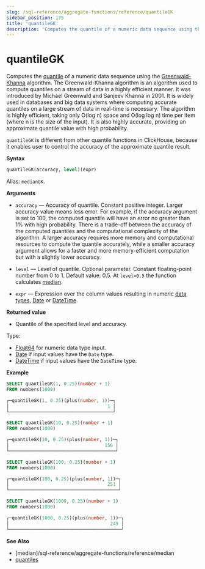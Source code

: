 ```yaml
---
slug: /sql-reference/aggregate-functions/reference/quantileGK
sidebar_position: 175
title: 'quantileGK'
description: 'Computes the quantile of a numeric data sequence using the Greenwald-Khanna algorithm.'
---
```


# quantileGK

Computes the [quantile](https://en.wikipedia.org/wiki/Quantile) of a numeric data sequence using the [Greenwald-Khanna](http://infolab.stanford.edu/~datar/courses/cs361a/papers/quantiles.pdf) algorithm. The Greenwald-Khanna algorithm is an algorithm used to compute quantiles on a stream of data in a highly efficient manner. It was introduced by Michael Greenwald and Sanjeev Khanna in 2001. It is widely used in databases and big data systems where computing accurate quantiles on a large stream of data in real-time is necessary. The algorithm is highly efficient, taking only O(log n) space and O(log log n) time per item (where n is the size of the input). It is also highly accurate, providing an approximate quantile value with high probability.

`quantileGK` is different from other quantile functions in ClickHouse, because it enables user to control the accuracy of the approximate quantile result.

**Syntax**

``` sql
quantileGK(accuracy, level)(expr)
```

Alias: `medianGK`.

**Arguments**

- `accuracy` — Accuracy of quantile. Constant positive integer. Larger accuracy value means less error. For example, if the accuracy argument is set to 100, the computed quantile will have an error no greater than 1% with high probability. There is a trade-off between the accuracy of the computed quantiles and the computational complexity of the algorithm. A larger accuracy requires more memory and computational resources to compute the quantile accurately, while a smaller accuracy argument allows for a faster and more memory-efficient computation but with a slightly lower accuracy.

- `level` — Level of quantile. Optional parameter. Constant floating-point number from 0 to 1. Default value: 0.5. At `level=0.5` the function calculates [median](https://en.wikipedia.org/wiki/Median).

- `expr` — Expression over the column values resulting in numeric [data types](/sql-reference/data-types), [Date](../../../sql-reference/data-types/date.md) or [DateTime](../../../sql-reference/data-types/datetime.md).


**Returned value**

- Quantile of the specified level and accuracy.


Type:

- [Float64](../../../sql-reference/data-types/float.md) for numeric data type input.
- [Date](../../../sql-reference/data-types/date.md) if input values have the `Date` type.
- [DateTime](../../../sql-reference/data-types/datetime.md) if input values have the `DateTime` type.

**Example**

``` sql
SELECT quantileGK(1, 0.25)(number + 1)
FROM numbers(1000)

┌─quantileGK(1, 0.25)(plus(number, 1))─┐
│                                    1 │
└──────────────────────────────────────┘

SELECT quantileGK(10, 0.25)(number + 1)
FROM numbers(1000)

┌─quantileGK(10, 0.25)(plus(number, 1))─┐
│                                   156 │
└───────────────────────────────────────┘

SELECT quantileGK(100, 0.25)(number + 1)
FROM numbers(1000)

┌─quantileGK(100, 0.25)(plus(number, 1))─┐
│                                    251 │
└────────────────────────────────────────┘

SELECT quantileGK(1000, 0.25)(number + 1)
FROM numbers(1000)

┌─quantileGK(1000, 0.25)(plus(number, 1))─┐
│                                     249 │
└─────────────────────────────────────────┘
```


**See Also**

- [median]/sql-reference/aggregate-functions/reference/median
- [quantiles](../../../sql-reference/aggregate-functions/reference/quantiles.md#quantiles)
